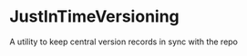 <!--
 README.md
 
   Created: 2022-10-22-03:23:14
   Modified: 2022-10-29-03:06:24
 
   Author: Justin Chase <justin@justinwritescode.com>
   
   Copyright © 2022 Justin Chase, All Rights Reserved
      License: MIT (https://opensource.org/licenses/MIT)
-->
# JustInTimeVersioning

A utility to keep central version records in sync with the repo
